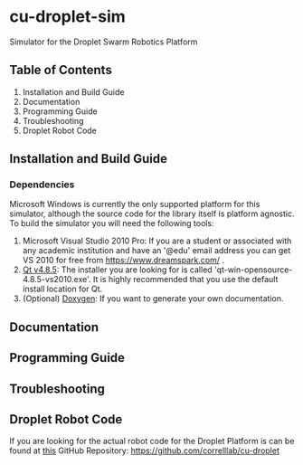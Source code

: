cu-droplet-sim
==============

Simulator for the Droplet Swarm Robotics Platform

Table of Contents
-----------------

1. Installation and Build Guide
2. Documentation
3. Programming Guide
4. Troubleshooting
5. Droplet Robot Code


Installation and Build Guide
----------------------------
### Dependencies

Microsoft Windows is currently the only supported platform for this simulator, although the source code for the library itself is platform agnostic. To build the simulator you will need the following tools:

1. Microsoft Visual Studio 2010 Pro: If you are a student or associated with any academic institution and have an '@edu' email address you can get VS 2010 for free from https://www.dreamspark.com/ .
2. [Qt v4.8.5](http://download.qt-project.org/archive/qt/4.8/4.8.5/): The installer you are looking for is called 'qt-win-opensource-4.8.5-vs2010.exe'. It is highly recommended that you use the default install location for Qt.
3. (Optional) [Doxygen](http://www.stack.nl/~dimitri/doxygen/download.html): If you want to generate your own documentation.

Documentation
-------------


Programming Guide
-----------------


Troubleshooting
---------------


Droplet Robot Code
------------------
If you are looking for the actual robot code for the Droplet Platform is can be found at [this](https://github.com/correlllab/cu-droplet) GitHub Repository: https://github.com/correlllab/cu-droplet
